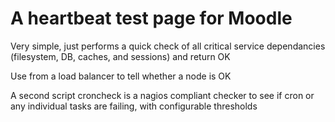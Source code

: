 # A heartbeat test page for Moodle

Very simple, just performs a quick check of all critical service
dependancies (filesystem, DB, caches, and sessions) and return OK

Use from a load balancer to tell whether a node is OK

A second script croncheck is a nagios compliant checker to see if cron
or any individual tasks are failing, with configurable thresholds

